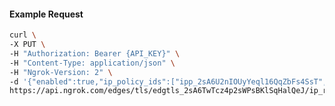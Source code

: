 <!-- Code generated for API Clients. DO NOT EDIT. -->

#### Example Request

```bash
curl \
-X PUT \
-H "Authorization: Bearer {API_KEY}" \
-H "Content-Type: application/json" \
-H "Ngrok-Version: 2" \
-d '{"enabled":true,"ip_policy_ids":["ipp_2sA6U2nIOUyYeql16QqZbFs4SsT","ipp_2sA6U3B9JynDXKWlTNz1jTHswdG"]}' \
https://api.ngrok.com/edges/tls/edgtls_2sA6TwTcz4p2sWPsBKlSqHalQeJ/ip_restriction
```
